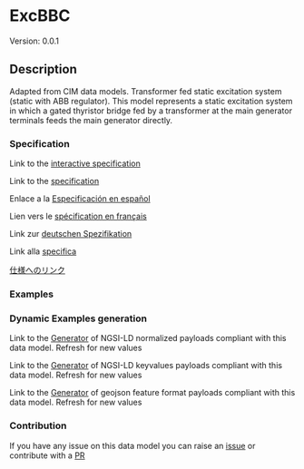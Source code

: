 # ExcBBC
Version: 0.0.1

## Description 

Adapted from CIM data models. Transformer fed static excitation system (static with ABB regulator). This model represents a static excitation system in which a gated thyristor bridge fed by a transformer at the main generator terminals feeds the main generator directly.
### Specification

Link to the [interactive specification](https://swagger.lab.fiware.org/?url=https://smart-data-models.github.io/dataModel.EnergyCIM/ExcBBC/swagger.yaml)

Link to the [specification](https://github.com/smart-data-models/dataModel.EnergyCIM/blob/master/ExcBBC/doc/spec.md)

Enlace a la [Especificación en español](https://github.com/smart-data-models/dataModel.EnergyCIM/blob/master/ExcBBC/doc/spec_ES.md)

Lien vers le [spécification en français](https://github.com/smart-data-models/dataModel.EnergyCIM/blob/master/ExcBBC/doc/spec_FR.md)

Link zur [deutschen Spezifikation](https://github.com/smart-data-models/dataModel.EnergyCIM/blob/master/ExcBBC/doc/spec_DE.md)

Link alla [specifica](https://github.com/smart-data-models/dataModel.EnergyCIM/blob/master/ExcBBC/doc/spec_IT.md)

[仕様へのリンク](https://github.com/smart-data-models/dataModel.EnergyCIM/blob/master/ExcBBC/doc/spec_JA.md)
### Examples
### Dynamic Examples generation

Link to the [Generator](https://smartdatamodels.org/extra/ngsi-ld_generator.php?schemaUrl=https://raw.githubusercontent.com/smart-data-models/dataModel.EnergyCIM/master/ExcBBC/schema.json&email=info@smartdatamodels.org) of NGSI-LD normalized payloads compliant with this data model. Refresh for new values

Link to the [Generator](https://smartdatamodels.org/extra/ngsi-ld_generator_keyvalues.php?schemaUrl=https://raw.githubusercontent.com/smart-data-models/dataModel.EnergyCIM/master/ExcBBC/schema.json&email=info@smartdatamodels.org) of NGSI-LD keyvalues payloads compliant with this data model. Refresh for new values

Link to the [Generator](https://smartdatamodels.org/extra/geojson_features_generator.php?schemaUrl=https://raw.githubusercontent.com/smart-data-models/dataModel.EnergyCIM/master/ExcBBC/schema.json&email=info@smartdatamodels.org) of geojson feature format payloads compliant with this data model. Refresh for new values
### Contribution

 If you have any issue on this data model you can raise an [issue](https://github.com/smart-data-models/dataModel.EnergyCIM/issues)  or contribute with a [PR](https://github.com/smart-data-models/dataModel.EnergyCIM/pulls)